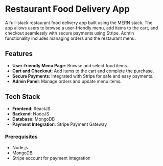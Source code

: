# Restaurant Food Delivery App

A full-stack restaurant food delivery app built using the MERN stack. The app allows users to browse a user-friendly menu, add items to the cart, and checkout seamlessly with secure payments using Stripe. Admin functionality includes managing orders and the restaurant menu.

## Features
- **User-friendly Menu Page**: Browse and select food items.
- **Cart and Checkout**: Add items to the cart and complete the purchase.
- **Secure Payments**: Integrated with Stripe for safe and easy payments.
- **Admin Panel**: Manage orders and update menu items.

## Tech Stack
- **Frontend**: ReactJS
- **Backend**: NodeJS
- **Database**: MongoDB
- **Payment Integration**: Stripe Payment Gateway

### Prerequisites
- Node.js
- MongoDB
- Stripe account for payment integration
